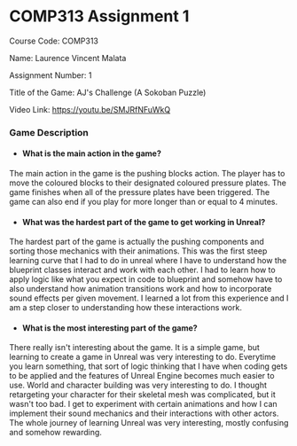 # COMP313 Assignment 1

Course Code: COMP313

Name: Laurence Vincent Malata

Assignment Number: 1

Title of the Game: AJ's Challenge (A Sokoban Puzzle)

Video Link: https://youtu.be/SMJRfNFuWkQ

### Game Description

* #### What is the main action in the game?
The main action in the game is the pushing blocks action. The player has to move the coloured blocks to their designated coloured pressure plates. The game finishes when all of the pressure plates have been triggered. The game can also end if you play for more longer than or equal to 4 minutes.

* #### What was the hardest part of the game to get working in Unreal?
The hardest part of the game is actually the pushing components and sorting those mechanics with their animations. This was the first steep learning curve that I had to do in unreal where I have to understand how the blueprint classes interact and work with each other. I had to learn how to apply logic like what you expect in code to blueprint and somehow have to also understand how animation transitions work and how to incorporate sound effects per given movement. I learned a lot from this experience and I am a step closer to understanding how these interactions work. 


* #### What is the most interesting part of the game?
There really isn't interesting about the game. It is a simple game, but learning to create a game in Unreal was very interesting to do. Everytime you learn something, that sort of logic thinking that I have when coding gets to be applied and the features of Unreal Engine becomes much easier to use. World and character building was very interesting to do. I thought retargeting your character for their skeletal mesh was complicated, but it wasn't too bad. I get to experiment with certain animations and how I can implement their sound mechanics and their interactions with other actors. The whole journey of learning Unreal was very interesting, mostly confusing and somehow rewarding.
